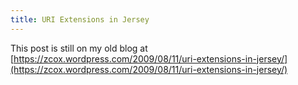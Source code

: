 ```yaml
---
title: URI Extensions in Jersey
---
```


This post is still on my old blog at [https://zcox.wordpress.com/2009/08/11/uri-extensions-in-jersey/](https://zcox.wordpress.com/2009/08/11/uri-extensions-in-jersey/)
